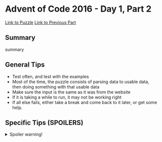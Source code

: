 # Advent of Code 2016 - Day 1, Part 2

[Link to Puzzle](https://adventofcode.com/2016/day/1#part2)
[Link to Previous Part](https://github.com/CodingAP/unofficial-aoc-syllabus/blob/main/years/2016/day1/part1.md)

## Summary
summary

## General Tips
- Test often, and test with the examples
- Most of the time, the puzzle consists of parsing data to usable data, then doing something with that usable data
- Make sure the input is the same as it was from the website
- If it is taking a while to run, it may not be working right
- If all else fails, either take a break and come back to it later, or get some help.

## Specific Tips (SPOILERS)
<details> <summary>Spoiler warning!</summary>

specific tips

</details>